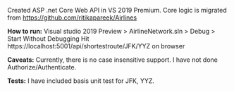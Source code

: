 Created ASP .net Core Web API in VS 2019 Premium. Core logic is migrated from https://github.com/ritikapareek/Airlines

**How to run:**
Visual studio 2019 Preview > AirlineNetwork.sln > Debug > Start Without Debugging
Hit https://localhost:5001/api/shortestroute/JFK/YYZ on browser


**Caveats:**
Currently, there is no case insensitive support. I have not done Authorize/Authenticate.


**Tests:**
I have included basis unit test for JFK, YYZ.
